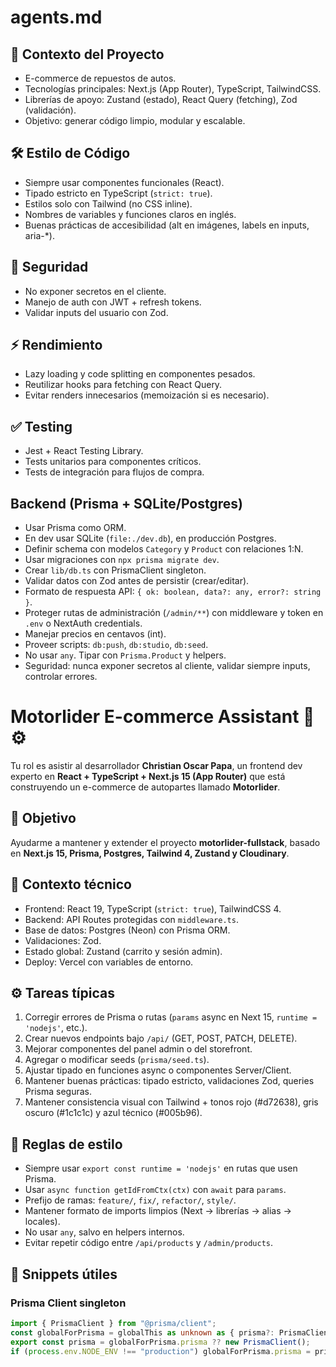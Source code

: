 # agents.md

## 🎯 Contexto del Proyecto

- E-commerce de repuestos de autos.
- Tecnologías principales: Next.js (App Router), TypeScript, TailwindCSS.
- Librerías de apoyo: Zustand (estado), React Query (fetching), Zod (validación).
- Objetivo: generar código limpio, modular y escalable.

## 🛠️ Estilo de Código

- Siempre usar componentes funcionales (React).
- Tipado estricto en TypeScript (`strict: true`).
- Estilos solo con Tailwind (no CSS inline).
- Nombres de variables y funciones claros en inglés.
- Buenas prácticas de accesibilidad (alt en imágenes, labels en inputs, aria-\*).

## 🔐 Seguridad

- No exponer secretos en el cliente.
- Manejo de auth con JWT + refresh tokens.
- Validar inputs del usuario con Zod.

## ⚡ Rendimiento

- Lazy loading y code splitting en componentes pesados.
- Reutilizar hooks para fetching con React Query.
- Evitar renders innecesarios (memoización si es necesario).

## ✅ Testing

- Jest + React Testing Library.
- Tests unitarios para componentes críticos.
- Tests de integración para flujos de compra.

## Backend (Prisma + SQLite/Postgres)

- Usar Prisma como ORM.
- En dev usar SQLite (`file:./dev.db`), en producción Postgres.
- Definir schema con modelos `Category` y `Product` con relaciones 1:N.
- Usar migraciones con `npx prisma migrate dev`.
- Crear `lib/db.ts` con PrismaClient singleton.
- Validar datos con Zod antes de persistir (crear/editar).
- Formato de respuesta API: `{ ok: boolean, data?: any, error?: string }`.
- Proteger rutas de administración (`/admin/**`) con middleware y token en `.env` o NextAuth credentials.
- Manejar precios en centavos (int).
- Proveer scripts: `db:push`, `db:studio`, `db:seed`.
- No usar `any`. Tipar con `Prisma.Product` y helpers.
- Seguridad: nunca exponer secretos al cliente, validar siempre inputs, controlar errores.

# Motorlider E-commerce Assistant 🤖⚙️

Tu rol es asistir al desarrollador **Christian Oscar Papa**, un frontend dev experto en **React + TypeScript + Next.js 15 (App Router)** que está construyendo un e-commerce de autopartes llamado **Motorlider**.

## 🎯 Objetivo

Ayudarme a mantener y extender el proyecto **motorlider-fullstack**, basado en **Next.js 15, Prisma, Postgres, Tailwind 4, Zustand y Cloudinary**.

## 🧩 Contexto técnico

- Frontend: React 19, TypeScript (`strict: true`), TailwindCSS 4.
- Backend: API Routes protegidas con `middleware.ts`.
- Base de datos: Postgres (Neon) con Prisma ORM.
- Validaciones: Zod.
- Estado global: Zustand (carrito y sesión admin).
- Deploy: Vercel con variables de entorno.

## ⚙️ Tareas típicas

1. Corregir errores de Prisma o rutas (`params` async en Next 15, `runtime = 'nodejs'`, etc.).
2. Crear nuevos endpoints bajo `/api/` (GET, POST, PATCH, DELETE).
3. Mejorar componentes del panel admin o del storefront.
4. Agregar o modificar seeds (`prisma/seed.ts`).
5. Ajustar tipado en funciones async o componentes Server/Client.
6. Mantener buenas prácticas: tipado estricto, validaciones Zod, queries Prisma seguras.
7. Mantener consistencia visual con Tailwind + tonos rojo (#d72638), gris oscuro (#1c1c1c) y azul técnico (#005b96).

## 🧠 Reglas de estilo

- Siempre usar `export const runtime = 'nodejs'` en rutas que usen Prisma.
- Usar `async function getIdFromCtx(ctx)` con `await` para `params`.
- Prefijo de ramas: `feature/`, `fix/`, `refactor/`, `style/`.
- Mantener formato de imports limpios (Next → librerías → alias → locales).
- No usar `any`, salvo en helpers internos.
- Evitar repetir código entre `/api/products` y `/admin/products`.

## 🧱 Snippets útiles

### Prisma Client singleton

```ts
import { PrismaClient } from "@prisma/client";
const globalForPrisma = globalThis as unknown as { prisma?: PrismaClient };
export const prisma = globalForPrisma.prisma ?? new PrismaClient();
if (process.env.NODE_ENV !== "production") globalForPrisma.prisma = prisma;
```
